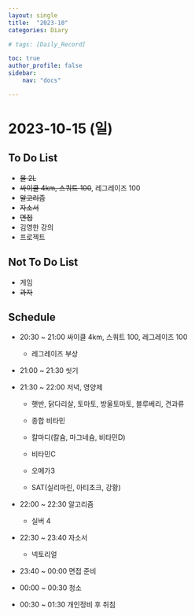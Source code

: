 ```yaml
---
layout: single
title:  "2023-10"
categories: Diary

# tags: [Daily_Record]

toc: true
author_profile: false
sidebar:
    nav: "docs"

---
```


# 2023-10-15 (일)

## To Do List

- ~~물 2L~~
- ~~싸이클 4km, 스쿼트 100~~, 레그레이즈 100
- ~~알고리즘~~
- ~~자소서~~
- ~~면접~~
- 김영한 강의
- 프로젝트

## Not To Do List

- 게임
- ~~과자~~

## Schedule

- 20:30 ~ 21:00 싸이클 4km, 스쿼트 100, 레그레이즈 100
  
  - 레그레이즈 부상

- 21:00 ~ 21:30 씻기

- 21:30 ~ 22:00 저녁, 영양제
  
  - 햇반, 닭다리살, 토마토, 방울토마토, 블루베리, 견과류
  
  - 종합 비타민
  
  - 칼마디(칼슘, 마그네슘, 비타민D)
  
  - 비타민C
  
  - 오메가3
  
  - SAT(실리마린, 아티초크, 강황) 

- 22:00 ~ 22:30 알고리즘
  
  - 실버 4

- 22:30 ~ 23:40 자소서
  
  - 넥토리얼

- 23:40 ~ 00:00 면접 준비

- 00:00 ~ 00:30 청소

- 00:30 ~ 01:30 개인정비 후 취침
